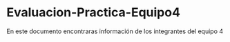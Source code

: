 # Evaluacion-Practica-Equipo4
En este documento encontraras información de los integrantes del equipo 4
